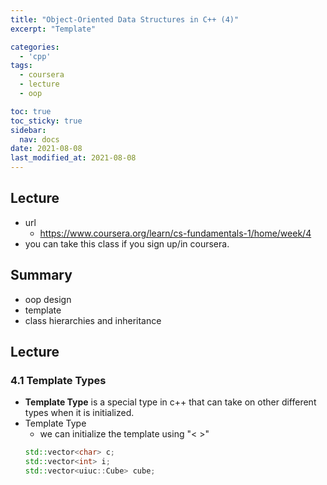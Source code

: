 ```yaml
---
title: "Object-Oriented Data Structures in C++ (4)"
excerpt: "Template"

categories:
  - 'cpp'
tags:
  - coursera
  - lecture
  - oop

toc: true
toc_sticky: true
sidebar:
  nav: docs
date: 2021-08-08
last_modified_at: 2021-08-08
---
```


## Lecture

* url
  * https://www.coursera.org/learn/cs-fundamentals-1/home/week/4
* you can take this class if you sign up/in coursera.

## Summary

* oop design
* template
* class hierarchies and inheritance

## Lecture

### 4.1 Template Types

* **Template Type** is a special type in c++ that can take on other different types when it is initialized.
* Template Type
  * we can initialize the template using "< >"
  ```cpp
  std::vector<char> c;
  std::vector<int> i;
  std::vector<uiuc::Cube> cube;
  ```